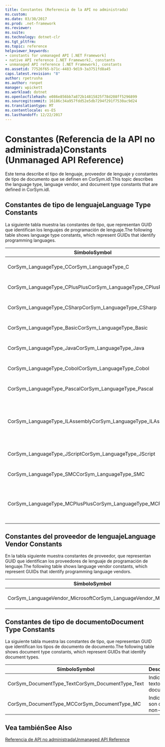 ```yaml
---
title: Constantes (Referencia de la API no administrada)
ms.custom: 
ms.date: 03/30/2017
ms.prod: .net-framework
ms.reviewer: 
ms.suite: 
ms.technology: dotnet-clr
ms.tgt_pltfrm: 
ms.topic: reference
helpviewer_keywords:
- constants for unmanaged API [.NET Framework]
- native API reference [.NET Framework], constants
- unmanaged API reference [.NET Framework], constants
ms.assetid: 77526f65-b71c-4483-9d19-3a3751fd8a45
caps.latest.revision: "8"
author: rpetrusha
ms.author: ronpet
manager: wpickett
ms.workload: dotnet
ms.openlocfilehash: e086e856bb7a872b14815825f78d208ff5296899
ms.sourcegitcommit: 16186c34a957fdd52e5db7294f291f7530ac9d24
ms.translationtype: MT
ms.contentlocale: es-ES
ms.lasthandoff: 12/22/2017
---
```

# <a name="constants-unmanaged-api-reference"></a><span data-ttu-id="f79a9-102">Constantes (Referencia de la API no administrada)</span><span class="sxs-lookup"><span data-stu-id="f79a9-102">Constants (Unmanaged API Reference)</span></span>
<span data-ttu-id="f79a9-103">Este tema describe el tipo de lenguaje, proveedor de lenguaje y constantes de tipo de documento que se definen en CorSym.idl.</span><span class="sxs-lookup"><span data-stu-id="f79a9-103">This topic describes the language type, language vendor, and document type constants that are defined in CorSym.idl.</span></span>  
  
## <a name="language-type-constants"></a><span data-ttu-id="f79a9-104">Constantes de tipo de lenguaje</span><span class="sxs-lookup"><span data-stu-id="f79a9-104">Language Type Constants</span></span>  
 <span data-ttu-id="f79a9-105">La siguiente tabla muestra las constantes de tipo, que representan GUID que identifican los lenguajes de programación de lenguaje.</span><span class="sxs-lookup"><span data-stu-id="f79a9-105">The following table shows language type constants, which represent GUIDs that identify programming languages.</span></span>  
  
|<span data-ttu-id="f79a9-106">Símbolo</span><span class="sxs-lookup"><span data-stu-id="f79a9-106">Symbol</span></span>|<span data-ttu-id="f79a9-107">Descripción</span><span class="sxs-lookup"><span data-stu-id="f79a9-107">Description</span></span>|  
|------------|-----------------|  
|<span data-ttu-id="f79a9-108">CorSym_LanguageType_C</span><span class="sxs-lookup"><span data-stu-id="f79a9-108">CorSym_LanguageType_C</span></span>|<span data-ttu-id="f79a9-109">Indica el lenguaje c.</span><span class="sxs-lookup"><span data-stu-id="f79a9-109">Indicates the C language.</span></span>|  
|<span data-ttu-id="f79a9-110">CorSym_LanguageType_CPlusPlus</span><span class="sxs-lookup"><span data-stu-id="f79a9-110">CorSym_LanguageType_CPlusPlus</span></span>|<span data-ttu-id="f79a9-111">Indica el lenguaje C++.</span><span class="sxs-lookup"><span data-stu-id="f79a9-111">Indicates the C++ language.</span></span>|  
|<span data-ttu-id="f79a9-112">CorSym_LanguageType_CSharp</span><span class="sxs-lookup"><span data-stu-id="f79a9-112">CorSym_LanguageType_CSharp</span></span>|<span data-ttu-id="f79a9-113">Indica el lenguaje C#.</span><span class="sxs-lookup"><span data-stu-id="f79a9-113">Indicates the C# language.</span></span>|  
|<span data-ttu-id="f79a9-114">CorSym_LanguageType_Basic</span><span class="sxs-lookup"><span data-stu-id="f79a9-114">CorSym_LanguageType_Basic</span></span>|<span data-ttu-id="f79a9-115">Indica el idioma básico.</span><span class="sxs-lookup"><span data-stu-id="f79a9-115">Indicates the Basic language.</span></span>|  
|<span data-ttu-id="f79a9-116">CorSym_LanguageType_Java</span><span class="sxs-lookup"><span data-stu-id="f79a9-116">CorSym_LanguageType_Java</span></span>|<span data-ttu-id="f79a9-117">Indica el idioma de Java.</span><span class="sxs-lookup"><span data-stu-id="f79a9-117">Indicates the Java language.</span></span>|  
|<span data-ttu-id="f79a9-118">CorSym_LanguageType_Cobol</span><span class="sxs-lookup"><span data-stu-id="f79a9-118">CorSym_LanguageType_Cobol</span></span>|<span data-ttu-id="f79a9-119">Indica el lenguaje COBOL.</span><span class="sxs-lookup"><span data-stu-id="f79a9-119">Indicates the COBOL language.</span></span>|  
|<span data-ttu-id="f79a9-120">CorSym_LanguageType_Pascal</span><span class="sxs-lookup"><span data-stu-id="f79a9-120">CorSym_LanguageType_Pascal</span></span>|<span data-ttu-id="f79a9-121">Indica el lenguaje Pascal.</span><span class="sxs-lookup"><span data-stu-id="f79a9-121">Indicates the Pascal language.</span></span>|  
|<span data-ttu-id="f79a9-122">CorSym_LanguageType_ILAssembly</span><span class="sxs-lookup"><span data-stu-id="f79a9-122">CorSym_LanguageType_ILAssembly</span></span>|<span data-ttu-id="f79a9-123">Indica el código de ensamblado de lenguaje intermedio (MSIL) de Microsoft.</span><span class="sxs-lookup"><span data-stu-id="f79a9-123">Indicates the Microsoft intermediate language (MSIL) assembly code.</span></span>|  
|<span data-ttu-id="f79a9-124">CorSym_LanguageType_JScript</span><span class="sxs-lookup"><span data-stu-id="f79a9-124">CorSym_LanguageType_JScript</span></span>|<span data-ttu-id="f79a9-125">Indica el lenguaje JScript.</span><span class="sxs-lookup"><span data-stu-id="f79a9-125">Indicates the JScript language.</span></span>|  
|<span data-ttu-id="f79a9-126">CorSym_LanguageType_SMC</span><span class="sxs-lookup"><span data-stu-id="f79a9-126">CorSym_LanguageType_SMC</span></span>|<span data-ttu-id="f79a9-127">Indica el lenguaje de SMC.</span><span class="sxs-lookup"><span data-stu-id="f79a9-127">Indicates the SMC language.</span></span>|  
|<span data-ttu-id="f79a9-128">CorSym_LanguageType_MCPlusPlus</span><span class="sxs-lookup"><span data-stu-id="f79a9-128">CorSym_LanguageType_MCPlusPlus</span></span>|<span data-ttu-id="f79a9-129">Indica el lenguaje C++ habilitado para .NET Framework.</span><span class="sxs-lookup"><span data-stu-id="f79a9-129">Indicates the C++ language enabled for the .NET Framework.</span></span>|  
  
## <a name="language-vendor-constants"></a><span data-ttu-id="f79a9-130">Constantes del proveedor de lenguaje</span><span class="sxs-lookup"><span data-stu-id="f79a9-130">Language Vendor Constants</span></span>  
 <span data-ttu-id="f79a9-131">En la tabla siguiente muestra constantes de proveedor, que representan GUID que identifican los proveedores de lenguaje de programación de lenguaje.</span><span class="sxs-lookup"><span data-stu-id="f79a9-131">The following table shows language vendor constants, which represent GUIDs that identify programming language vendors.</span></span>  
  
|<span data-ttu-id="f79a9-132">Símbolo</span><span class="sxs-lookup"><span data-stu-id="f79a9-132">Symbol</span></span>|<span data-ttu-id="f79a9-133">Descripción</span><span class="sxs-lookup"><span data-stu-id="f79a9-133">Description</span></span>|  
|------------|-----------------|  
|<span data-ttu-id="f79a9-134">CorSym_LanguageVendor_Microsoft</span><span class="sxs-lookup"><span data-stu-id="f79a9-134">CorSym_LanguageVendor_Microsoft</span></span>|<span data-ttu-id="f79a9-135">Indica que Microsoft.</span><span class="sxs-lookup"><span data-stu-id="f79a9-135">Indicates Microsoft.</span></span>|  
  
## <a name="document-type-constants"></a><span data-ttu-id="f79a9-136">Constantes de tipo de documento</span><span class="sxs-lookup"><span data-stu-id="f79a9-136">Document Type Constants</span></span>  
 <span data-ttu-id="f79a9-137">La siguiente tabla muestra las constantes de tipo, que representan GUID que identifican los tipos de documento de documento.</span><span class="sxs-lookup"><span data-stu-id="f79a9-137">The following table shows document type constants, which represent GUIDs that identify document types.</span></span>  
  
|<span data-ttu-id="f79a9-138">Símbolo</span><span class="sxs-lookup"><span data-stu-id="f79a9-138">Symbol</span></span>|<span data-ttu-id="f79a9-139">Descripción</span><span class="sxs-lookup"><span data-stu-id="f79a9-139">Description</span></span>|  
|------------|-----------------|  
|<span data-ttu-id="f79a9-140">CorSym_DocumentType_Text</span><span class="sxs-lookup"><span data-stu-id="f79a9-140">CorSym_DocumentType_Text</span></span>|<span data-ttu-id="f79a9-141">Indica un documento de texto.</span><span class="sxs-lookup"><span data-stu-id="f79a9-141">Indicates a text document.</span></span>|  
|<span data-ttu-id="f79a9-142">CorSym_DocumentType_MC</span><span class="sxs-lookup"><span data-stu-id="f79a9-142">CorSym_DocumentType_MC</span></span>|<span data-ttu-id="f79a9-143">Indica un documento no son de texto.</span><span class="sxs-lookup"><span data-stu-id="f79a9-143">Indicates a non-text document.</span></span>|  
  
## <a name="see-also"></a><span data-ttu-id="f79a9-144">Vea también</span><span class="sxs-lookup"><span data-stu-id="f79a9-144">See Also</span></span>  
 [<span data-ttu-id="f79a9-145">Referencia de API no administrada</span><span class="sxs-lookup"><span data-stu-id="f79a9-145">Unmanaged API Reference</span></span>](../../../docs/framework/unmanaged-api/index.md)
